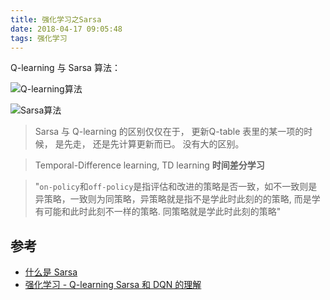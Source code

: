 ```yaml
---
title: 强化学习之Sarsa
date: 2018-04-17 09:05:48
tags: 强化学习
---
```


Q-learning 与 Sarsa 算法：

![Q-learning算法](/pic/2018-04/04-17-01.png)

![Sarsa算法](/pic/2018-04/04-17-01.png)



> Sarsa   与 Q-learning  的区别仅仅在于，  更新Q-table 表里的某一项的时候， 是先走， 还是先计算更新而已。 没有大的区别。

> Temporal-Difference learning, TD learning **时间差分学习**

> "`on-policy`和`off-policy`是指评估和改进的策略是否一致，如不一致则是异策略，一致则为同策略，异策略就是指不是学此时此刻的的策略, 而是学有可能和此时此刻不一样的策略. 同策略就是学此时此刻的策略"

## 参考

+ [什么是 Sarsa](https://morvanzhou.github.io/tutorials/machine-learning/reinforcement-learning/3-1-A-sarsa/)
+ [强化学习 - Q-learning Sarsa 和 DQN 的理解](http://www.cnblogs.com/xiaoxuebiye/p/7753772.html)

